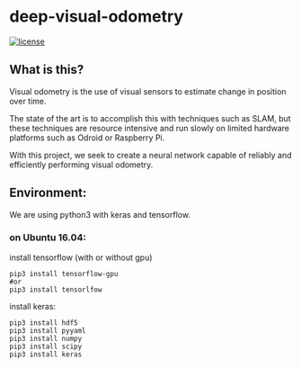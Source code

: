 # deep-visual-odometry
[![license](https://img.shields.io/github/license/mashape/apistatus.svg?maxAge=2592000)](https://github.com/fchollet/keras/blob/master/LICENSE)
## What is this?

Visual odometry is the use of visual sensors to estimate change in position over time.

The state of the art is to accomplish this with techniques such as SLAM, but these techniques are resource intensive and run slowly on limited hardware platforms such as Odroid or Raspberry Pi.

With this project, we seek to create a neural network capable of reliably and efficiently performing visual odometry.


## Environment:
We are using python3 with keras and tensorflow.

### on Ubuntu 16.04:
install tensorflow (with or without gpu)

    pip3 install tensorflow-gpu
    #or
    pip3 install tensorlfow

install keras:

    pip3 install hdf5
    pip3 install pyyaml
    pip3 install numpy
    pip3 install scipy
    pip3 install keras
